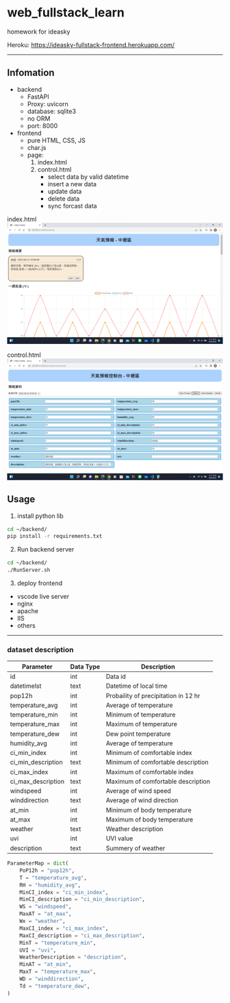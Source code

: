 # web_fullstack_learn
homework for ideasky

Heroku: https://ideasky-fullstack-frontend.herokuapp.com/

---
## Infomation
 + backend
    - FastAPI
    - Proxy: uvicorn
    - database: sqlite3
    - no ORM
    - port: 8000
 + frontend
    - pure HTML, CSS, JS
    - char.js
    - page:
        1. index.html
        2. control.html
            * select data by valid datetime
            * insert a new data
            * update data
            * delete data
            * sync forcast data

index.html
![index pahe](./Index.png)

control.html
![control pahe](./control.png)

## Usage

1. install python lib

```bash
cd ~/backend/
pip install -r requirements.txt
```

2. Run backend server

```bash
cd ~/backend/
./RunServer.sh
```

3. deploy frontend
 - vscode live server
 - nginx
 - apache
 - IIS
 - others


---
### dataset description

| Parameter                     | Data Type | Description                           |
|-------------------------------|-----------|---------------------------------------|
| id                            | int       | Data id                               |
| datetimelst                   | text      | Datetime of local time                |
| pop12h                        | int       | Probaility of precipitation in 12 hr  |
| temperature_avg               | int       | Average of temperature                |
| temperature_min               | int       | Minimum of temperature                |
| temperature_max               | int       | Maximum of temperature                |
| temperature_dew               | int       | Dew point temperature                 |
| humidity_avg                  | int       | Average of temperature                |
| ci_min_index                  | int       | Minimum of comfortable index          |
| ci_min_description            | text      | Minimum of comfortable description    |
| ci_max_index                  | int       | Maximum of comfortable index          |
| ci_max_description            | text      | Maximum of comfortable description    |
| windspeed                     | int       | Average of wind speed                 |
| winddirection                 | text      | Average of wind direction             |
| at_min                        | int       | Minimum of body temperature           |
| at_max                        | int       | Maximum of body temperature           |
| weather                       | text      | Weather description                   |
| uvi                           | int       | UVI value                             |
| description                   | text      | Summery of weather                    |

```python
ParameterMap = dict(
    PoP12h = "pop12h",
    T = "temperature_avg",
    RH = "humidity_avg",
    MinCI_index = "ci_min_index",
    MinCI_description = "ci_min_description",
    WS = "windspeed",
    MaxAT = "at_max",
    Wx = "weather",
    MaxCI_index = "ci_max_index",
    MaxCI_description = "ci_max_description",
    MinT = "temperature_min",
    UVI = "uvi",
    WeatherDescription = "description",
    MinAT = "at_min",
    MaxT = "temperature_max",
    WD = "winddirection",
    Td = "temperature_dew",
)
```